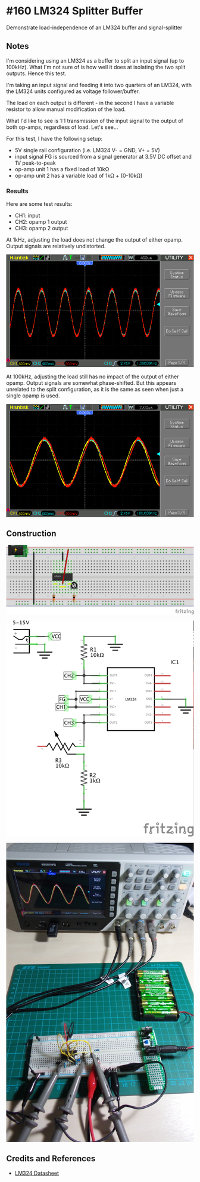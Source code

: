 # #160 LM324 Splitter Buffer

Demonstrate load-independence of an LM324 buffer and signal-splitter

## Notes

I'm considering using an LM324 as a buffer to split an input signal (up to 100kHz).
What I'm not sure of is how well it does at isolating the two split outputs. Hence this test.

I'm taking an input signal and feeding it into two quarters of an LM324,
with the LM324 units configured as voltage follower/buffer.

The load on each output is different - in the second I have a variable resistor to allow manual modification of the load.

What I'd like to see is 1:1 transmission of the input signal to the output of both op-amps, regardless of load.
Let's see...

For this test, I have the following setup:

* 5V single rail configuration (i.e. LM324 V- = GND, V+ = 5V)
* input signal FG is sourced from a signal generator at 3.5V DC offset and 1V peak-to-peak
* op-amp unit 1 has a fixed load of 10kΩ
* op-amp unit 2 has a variable load of 1kΩ + (0-10kΩ)

### Results

Here are some test results:

* CH1: input
* CH2: opamp 1 output
* CH3: opamp 2 output

At 1kHz, adjusting the load does not change the output of either opamp. Output signals are relatively undistorted.

![1kHz](./assets/SplitterBuffer_1kHz.gif?raw=true)

At 100kHz, adjusting the load still has no impact of the output of either opamp.
Output signals are somewhat phase-shifted. But this appears unrelated to the split configuration,
as it is the same as seen when just a single opamp is used.

![100kHz](./assets/SplitterBuffer_100kHz.gif?raw=true)

## Construction

![Breadboard](./assets/SplitterBuffer_bb.jpg?raw=true)

![The Schematic](./assets/SplitterBuffer_schematic.jpg?raw=true)

![The Build](./assets/SplitterBuffer_build.jpg?raw=true)

## Credits and References

* [LM324 Datasheet](https://www.futurlec.com/Linear/LM324N.shtml)
